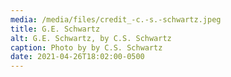 ```yaml
---
media: /media/files/credit_-c.-s.-schwartz.jpeg
title: G.E. Schwartz
alt: G.E. Schwartz, by C.S. Schwartz
caption: Photo by by C.S. Schwartz
date: 2021-04-26T18:02:00-0500
---
```

